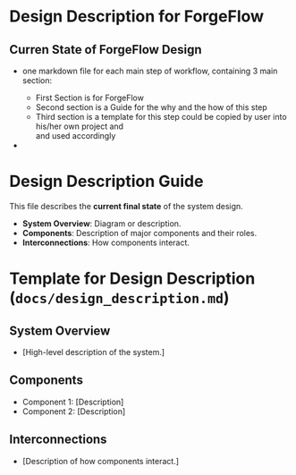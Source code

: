 # Design Description for ForgeFlow

## Curren State of ForgeFlow Design
- one markdown file for each main step of workflow, containing 3 main section:
    - First Section is for ForgeFlow
    - Second section is a Guide for the why and the how of this step
    - Third section is a template for this step could be copied by user into his/her own project and  
    and used accordingly

-   




# Design Description Guide
This file describes the **current final state** of the system design.

- **System Overview**: Diagram or description.
- **Components**: Description of major components and their roles.
- **Interconnections**: How components interact.

# Template for Design Description (`docs/design_description.md`)

## System Overview
- [High-level description of the system.]

## Components
- Component 1: [Description]
- Component 2: [Description]

## Interconnections
- [Description of how components interact.]
```